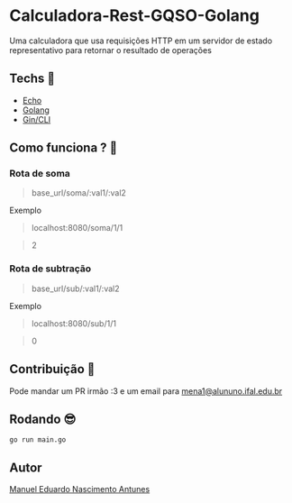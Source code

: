 # Calculadora-Rest-GQSO-Golang

Uma calculadora que usa requisições HTTP em um servidor de estado representativo para retornar o resultado de operações

## Techs 🚀
* [Echo](https://echo.labstack.com/) 
* [Golang](https://golang.org/)
* [Gin/CLI](https://github.com/codegangsta/gin)

## Como funciona ? 🧐

### Rota de soma
> base_url/soma/:val1/:val2

Exemplo
> localhost:8080/soma/1/1

> 2

### Rota de subtração
> base_url/sub/:val1/:val2

Exemplo
> localhost:8080/sub/1/1

> 0

## Contribuição 🤝

Pode mandar um PR irmão :3 e um email para mena1@alununo.ifal.edu.br

## Rodando 😎

`
    go run main.go
`

## Autor

[Manuel Eduardo Nascimento Antunes](https://github.com/Manuel-Antunes)
